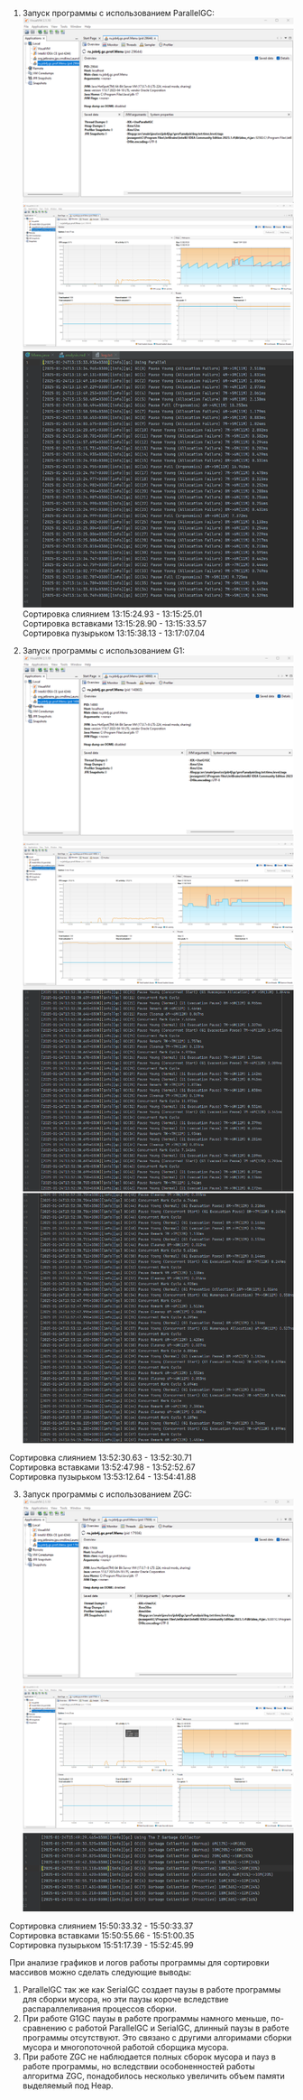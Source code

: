 1. Запуск программы с использованием ParallelGC:
![img.png](img.png)
![img_1.png](img_1.png)
![img_2.png](img_2.png)  
Сортировка слиянием 13:15:24.93 - 13:15:25.01  
Сортировка вставками 13:15:28.90 - 13:15:33.57  
Сортировка пузырьком 13:15:38.13 - 13:17:07.04  
  

2. Запуск программы с использованием G1:
![img_3.png](img_3.png)
![img_4.png](img_4.png)
![img_5.png](img_5.png)
![img_6.png](img_6.png)  
  

Сортировка слиянием 13:52:30.63 - 13:52:30.71  
Сортировка вставками 13:52:47.98 - 13:52:52.67  
Сортировка пузырьком 13:53:12.64 - 13:54:41.88
  
  

3. Запуск программы с использованием ZGC:
![img_7.png](img_7.png)
![img_8.png](img_8.png)
![img_9.png](img_9.png)  
  

Сортировка слиянием 15:50:33.32 - 15:50:33.37  
Сортировка вставками 15:50:55.66 - 15:51:00.35  
Сортировка пузырьком 15:51:17.39 - 15:52:45.99  
  
При анализе графиков и логов работы программы для сортировки массивов можно сделать следующие выводы:
1. ParallelGC так же как SerialGC создает паузы в работе программы для сборки мусора, но эти паузы короче вследствие распараллеливания процессов сборки.
2. При работе G1GC паузы в работе программы намного меньше, по-сравнению с работой ParallelGC и SerialGC, длинный паузы в работе программы отсутствуют. Это связано с другими алгоримами сборки мусора и многопоточной работой сборщика мусора.
3. При работе ZGC не наблюдается полных сборок мусора и пауз в работе программы, но вследствии особоненностей работы алгоритма ZGC, понадобилось несколько увеличить объем памяти выделяемый под Heap.
